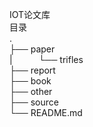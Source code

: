 IOT论文库  
目录  
.  
├── paper   
|&emsp;&emsp;&emsp;└──  trifles  
├── report  
├── book  
├── other  
├── source  
└── README.md  